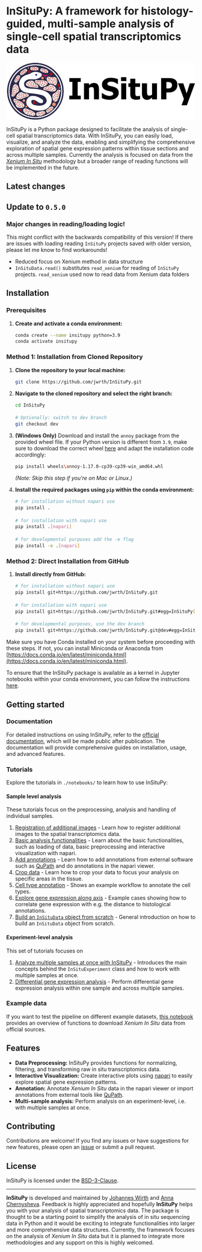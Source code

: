 # InSituPy: A framework for histology-guided, multi-sample  analysis of single-cell spatial transcriptomics data

<p align="center">
   <img src="logo/insitupy_logo.png" width="500">
</p>

InSituPy is a Python package designed to facilitate the analysis of single-cell spatial transcriptomics data. With InSituPy, you can easily load, visualize, and analyze the data, enabling and simplifying the comprehensive exploration of spatial gene expression patterns within tissue sections and across multiple samples.
Currently the analysis is focused on data from the [_Xenium In Situ_](https://www.10xgenomics.com/platforms/xenium) methodology but a broader range of reading functions will be implemented in the future. 

## Latest changes

## Update to `0.5.0`
### Major changes in reading/loading logic!
This might conflict with the backwards compatibility of this version! If there are issues with loading reading `InSituPy` projects saved with older version, please let me know to find workarounds!
* Reduced focus on Xenium method in data structure
* `InSituData.read()` substitutes `read_xenium` for reading of `InSituPy` projects. `read_xenium` used now to read data from Xenium data folders

## Installation

### Prerequisites

1. **Create and activate a conda environment:**

   ```bash
   conda create --name insitupy python=3.9
   conda activate insitupy
   ```

### Method 1: Installation from Cloned Repository

1. **Clone the repository to your local machine:**

   ```bash
   git clone https://github.com/jwrth/InSituPy.git
   ```

2. **Navigate to the cloned repository and select the right branch:**

   ```bash
   cd InSituPy

   # Optionally: switch to dev branch
   git checkout dev
   ```

3. **(Windows Only)** Download and install the `annoy` package from the provided wheel file. If your Python version is different from `3.9`, make sure to download the correct wheel [here](https://www.lfd.uci.edu/~gohlke/pythonlibs/#annoy) and adapt the installation code accordingly:

   ```bash
   pip install wheels\annoy-1.17.0-cp39-cp39-win_amd64.whl
   ```

   *(Note: Skip this step if you're on Mac or Linux.)*

4. **Install the required packages using `pip` within the conda environment:**

   ```bash
   # for installation without napari use
   pip install .

   # for installation with napari use
   pip install .[napari]

   # for developmental purposes add the -e flag
   pip install -e .[napari]
   ```

### Method 2: Direct Installation from GitHub

1. **Install directly from GitHub:**

   ```bash
   # for installation without napari use
   pip install git+https://github.com/jwrth/InSituPy.git

   # for installation with napari use
   pip install git+https://github.com/jwrth/InSituPy.git#egg=InSituPy[napari]

   # for developmental purposes, use the dev branch
   pip install git+https://github.com/jwrth/InSituPy.git@dev#egg=InSituPy[napari]
   ```

Make sure you have Conda installed on your system before proceeding with these steps. If not, you can install Miniconda or Anaconda from [https://docs.conda.io/en/latest/miniconda.html](https://docs.conda.io/en/latest/miniconda.html).

To ensure that the InSituPy package is available as a kernel in Jupyter notebooks within your conda environment, you can follow the instructions [here](https://ipython.readthedocs.io/en/stable/install/kernel_install.html).

## Getting started

### Documentation

For detailed instructions on using InSituPy, refer to the [official documentation](https://InSituPy.readthedocs.io), which will be made public after publication. The documentation will provide comprehensive guides on installation, usage, and advanced features.


### Tutorials

Explore the tutorials in `./notebooks/` to learn how to use InSituPy:

#### Sample level analysis

These tutorials focus on the preprocessing, analysis and handling of individual samples.

1. [Registration of additional images](notebooks/01_InSituPy_demo_register_images.ipynb) - Learn how to register additional images to the spatial transcriptomics data.
2. [Basic analysis functionalities](notebooks/02_InSituPy_demo_analyze.ipynb) - Learn about the basic functionalities, such as loading of data, basic preprocessing and interactive visualization with napari.
3. [Add annotations](notebooks/03_InSituPy_demo_annotations.ipynb) - Learn how to add annotations from external software such as [QuPath](https://qupath.github.io/) and do annotations in the napari viewer.
4. [Crop data](notebooks/04_InSituPy_demo_crop.ipynb) - Learn how to crop your data to focus your analysis on specific areas in the tissue.
5. [Cell type annotation](notebooks/05_InSituPy_cell_type_annotation.ipynb) - Shows an example workflow to annotate the cell types.
6. [Explore gene expression along axis](notebooks/06_InSituPy_gene_expression_along_axis_pattern.ipynb) - Example cases showing how to correlate gene expression with e.g. the distance to histological annotations.
7. [Build an `InSituData` object from scratch](notebooks/09_InSituPy_build_objects_from_scratch.ipynb) - General introduction on how to build an `InSituData` object from scratch.

#### Experiment-level analysis

This set of tutorials focuses on 

1. [Analyze multiple samples at once with InSituPy](notebooks/07_InSituPy_InSituExperiment.ipynb) - Introduces the main concepts behind the `InSituExperiment` class and how to work with multiple samples at once.
2. [Differential gene expression analysis](notebooks/08_InSituPy_differential_gene_expression.ipynb) - Perform differential gene expression analysis within one sample and across multiple samples.

### Example data

If you want to test the pipeline on different example datasets, [this notebook](notebooks/00_InSituPy_demo_datasets.ipynb) provides an overview of functions to download _Xenium In Situ_ data from official sources.

## Features

- **Data Preprocessing:** InSituPy provides functions for normalizing, filtering, and transforming raw in situ transcriptomics data.
- **Interactive Visualization:** Create interactive plots using [napari](https://napari.org/stable/#) to easily explore spatial gene expression patterns.
- **Annotation:** Annotate _Xenium In Situ_ data in the napari viewer or import annotations from external tools like [QuPath](https://qupath.github.io/).
- **Multi-sample analysis:** Perform analysis on an experiment-level, i.e. with multiple samples at once.

## Contributing

Contributions are welcome! If you find any issues or have suggestions for new features, please open an [issue](https://github.com/SpatialPathology/InSituPy/issues) or submit a pull request.

## License

InSituPy is licensed under the [BSD-3-Clause](LICENSE).

---

**InSituPy** is developed and maintained by [Johannes Wirth](https://github.com/jwrth) and [Anna Chernysheva](https://github.com/annachernysheva179). Feedback is highly appreciated and hopefully **InSituPy** helps you with your analysis of spatial transcriptomics data. The package is thought to be a starting point to simplify the analysis of in situ sequencing data in Python and it would be exciting to integrate functionalities into larger and more comprehensive data structures. Currently, the framework focuses on the analysis of _Xenium In Situ_ data but it is planned to integrate more methodologies and any support on this is highly welcomed.
